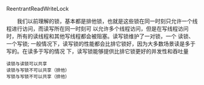 ReentrantReadWriteLock

　　我们以前理解的锁，基本都是排他锁，也就是这些锁在同一时刻只允许一个线程进行访问，而读写所在同一时刻可
以允许多个线程访问，但是在写线程访问时，所有的读线程和其他写线程都会被阻塞。读写锁维护了一对锁，一个
读锁、一个写锁; 一般情况下，读写锁的性能都会比排它锁好，因为大多数场景读是多于写的。在读多于写的情况
下，读写锁能够提供比排它锁更好的并发性和吞吐量
    
    读锁与读锁可以共享
    读锁与写锁不可以共享（排他）
    写锁与写锁不可以共享（排他）
    
